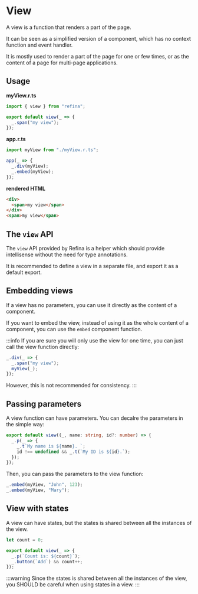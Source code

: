 # View

A view is a function that renders a part of the page.

It can be seen as a simplified version of a component, which has no context function and event handler.

It is mostly used to render a part of the page for one or few times, or as the content of a page for multi-page applications.

## Usage

**myView.r.ts**

```ts
import { view } from "refina";

export default view(_ => {
  _.span("my view");
});
```

**app.r.ts**

```ts
import myView from "./myView.r.ts";

app(_ => {
  _.div(myView);
  _.embed(myView);
});
```

**rendered HTML**

```html
<div>
  <span>my view</span>
</div>
<span>my view</span>
```

## The `view` API

The `view` API provided by Refina is a helper which should provide intellisense without the need for type annotations.

It is recommended to define a view in a separate file, and export it as a default export.

## Embedding views

If a view has no parameters, you can use it directly as the content of a component.

If you want to embed the view, instead of using it as the whole content of a component, you can use the `embed` component function.

:::info
If you are sure you will only use the view for one time, you can just call the view function directly:

```ts
_.div(_ => {
  _.span("my view");
  myView(_);
});
```

However, this is not recommended for consistency.
:::

## Passing parameters

A view function can have parameters. You can decalre the parameters in the simple way:

```ts
export default view((_, name: string, id?: number) => {
  _.p(_ => {
    _.t`My name is ${name}. `;
    id !== undefined && _.t(`My ID is ${id}.`);
  });
});
```

Then, you can pass the parameters to the view function:

```ts
_.embed(myView, "John", 123);
_.embed(myView, "Mary");
```

## View with states

A view can have states, but the states is shared between all the instances of the view.

```ts
let count = 0;

export default view(_ => {
  _.p(`Count is: ${count}`);
  _.button(`Add`) && count++;
});
```

:::warning
Since the states is shared between all the instances of the view, you SHOULD be careful when using states in a view.
:::

